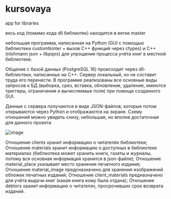 # kursovaya
app for libraries

весь код (помимо кода dll библиотек) находится в ветке master

небольшая программа, написанная на Python (GUI с помощью библиотеки customtkinter + вызов C++ функций через ctypes) и C++ (nlohmann json + libpqxx) для упрощения процесса учёта книг в местной библиотеке.

Общение с базой данных (PostgreSQL 16) происходит через dll-библиотеки, написанных на C++. Сервер локальный, но не составит труда его перенести. В программе реализованы все основные виды запросов к БД (выборка, срез, вставка, обновление, удаление, имеются триггеры, ограничения и вычисляемые поля) при помощи созданного GUI. 

Данные с сервера получаются в виде JSON-файлов, которые потом открываются через Python и отображаются на экране. Схему отношений можно увидеть снизу, небольшая, но вполне достаточная для данного проекта

![image](https://github.com/user-attachments/assets/0c2a1e72-d324-4f72-8693-b03d00a6e2c8)

Отношение clients хранит информацию о читателях библиотеки;
Отношение materials хранит информацию о доступных в библиотеке материалах (библиотека может хранить книги, газеты и журналы, потому вся основная информация хранится в json-файле);
Отношение material_place указывает место хранения печатного издания;
Отношение material_image предсназначено для хранения изображений обложек печатных изданий;
Отношение client_materials предназначено для учёта выдачи книг (какая книга кому была отдана);
Отношение debtors хранит информацию о читателях, просрочивших срок возврата изданий.
